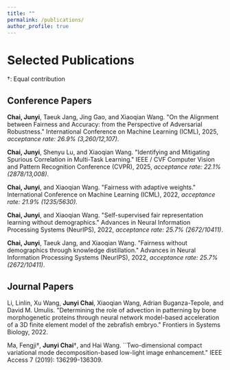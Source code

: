 ```yaml
---
title: ""
permalink: /publications/
author_profile: true
---
```


Selected Publications
=====================

†: Equal contribution

Conference Papers
-----------------

**Chai, Junyi**, Taeuk Jang, Jing Gao, and Xiaoqian Wang. "On the Alignment between Fairness and Accuracy: from the Perspective of Adversarial Robustness." International Conference on Machine Learning (ICML), 2025, _acceptance rate: 26.9% (3,260/12,107)_.

**Chai, Junyi**, Shenyu Lu, and Xiaoqian Wang. "Identifying and Mitigating Spurious Correlation in Multi-Task Learning." IEEE / CVF Computer Vision and Pattern Recognition Conference (CVPR), 2025, _acceptance rate: 22.1% (2878/13,008)_.

**Chai, Junyi**, and Xiaoqian Wang. "Fairness with adaptive weights." International Conference on Machine Learning (ICML), 2022, _acceptance rate: 21.9% (1235/5630)_.

**Chai, Junyi**, and Xiaoqian Wang. "Self-supervised fair representation learning without demographics." Advances in Neural Information Processing Systems (NeurIPS), 2022, _acceptance rate: 25.7% (2672/10411)_.

**Chai, Junyi**, Taeuk Jang, and Xiaoqian Wang. "Fairness without demographics through knowledge distillation." Advances in Neural Information Processing Systems (NeurIPS), 2022, _acceptance rate: 25.7% (2672/10411)_.

Journal Papers
-----------------

Li, Linlin, Xu Wang, **Junyi Chai**, Xiaoqian Wang, Adrian Buganza-Tepole, and David M. Umulis. "Determining the role of advection in patterning by bone morphogenetic proteins through neural network model-based acceleration of a 3D finite element model of the zebrafish embryo." Frontiers in Systems Biology, 2022.

Ma, Fengji†, **Junyi Chai**†, and Hai Wang. ``Two-dimensional compact variational mode decomposition-based low-light image enhancement." IEEE Access 7 (2019): 136299-136309.




